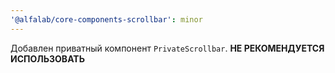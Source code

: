 ```yaml
---
'@alfalab/core-components-scrollbar': minor
---
```


Добавлен приватный компонент `PrivateScrollbar`. **НЕ РЕКОМЕНДУЕТСЯ ИСПОЛЬЗОВАТЬ**
